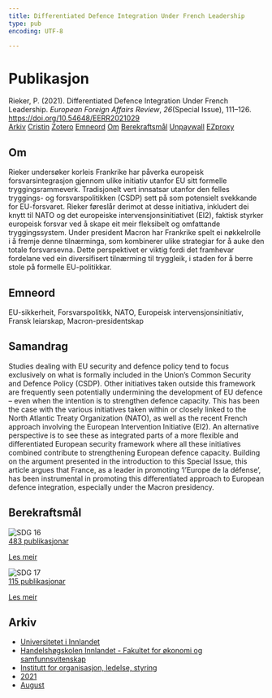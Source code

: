 ```yaml
---
title: Differentiated Defence Integration Under French Leadership
type: pub
encoding: UTF-8

---
```

<h1>Publikasjon</h1>
<article id="csl-bib-container-6U5MWXXW" class="csl-bib-container">
  <div class="csl-bib-body"> <div class="csl-entry">Rieker, P. (2021). Differentiated Defence Integration Under French Leadership. <i>European Foreign Affairs Review</i>, <i>26</i>(Special Issue), 111–126. <a href="https://doi.org/10.54648/EERR2021029">https://doi.org/10.54648/EERR2021029</a></div> </div>
  <div class="csl-bib-buttons">
    <a href="#taxonomy-article-6U5MWXXW" alt="archive" class="csl-bib-button">Arkiv</a>
    <a href="https://app.cristin.no/results/show.jsf?id=1925740" alt="Cristin" class="csl-bib-button">Cristin</a>
    <a href="http://zotero.org/groups/5881554/items/6U5MWXXW" alt="Zotero" class="csl-bib-button">Zotero</a>
    <a href="#keywords-article-6U5MWXXW" alt="keywords" class="csl-bib-button">Emneord</a>
    <a href="#about-article-6U5MWXXW" alt="about_pub" class="csl-bib-button">Om</a>
    <a href="#sdg-article-6U5MWXXW" alt="sdg" class="csl-bib-button">Berekraftsmål</a>
    <a href="https://doi.org/10.54648/eerr2021029" alt="Unpaywall" class="csl-bib-button">Unpaywall</a>
    <a href="https://doi.org/10.54648/eerr2021029" alt="EZproxy" class="csl-bib-button">EZproxy</a>
  </div>
  <div id="csl-bib-meta-container-6U5MWXXW"></div>
</article>
<div id="csl-bib-meta-6U5MWXXW" class="csl-bib-meta">
  <article id="about-article-6U5MWXXW" class="about_pub-article">
    <h1>Om</h1>
    Rieker undersøker korleis Frankrike har påverka europeisk forsvarsintegrasjon gjennom ulike initiativ utanfor EU sitt formelle tryggingsrammeverk. Tradisjonelt vert innsatsar utanfor den felles tryggings- og forsvarspolitikken (CSDP) sett på som potensielt svekkande for EU-forsvaret. Rieker føreslår derimot at desse initiativa, inkludert dei knytt til NATO og det europeiske intervensjonsinitiativet (EI2), faktisk styrker europeisk forsvar ved å skape eit meir fleksibelt og omfattande tryggingssystem. Under president Macron har Frankrike spelt ei nøkkelrolle i å fremje denne tilnærminga, som kombinerer ulike strategiar for å auke den totale forsvarsevna. Dette perspektivet er viktig fordi det framhevar fordelane ved ein diversifisert tilnærming til tryggleik, i staden for å berre stole på formelle EU-politikkar.
  </article>
  <article id="keywords-article-6U5MWXXW" class="keywords-article">
    <h1>Emneord</h1>
    EU-sikkerheit, Forsvarspolitikk, NATO, Europeisk intervensjonsinitiativ, Fransk leiarskap, Macron-presidentskap
  </article>
  <article id="abstract-article-6U5MWXXW" class="abstract-article">
    <h1>Samandrag</h1>
    Studies dealing with EU security and defence policy tend to focus exclusively on what is formally included in the Union’s Common Security and Defence Policy (CSDP). Other initiatives taken outside this framework are frequently seen potentially undermining the development of EU defence – even when the intention is to strengthen defence capacity. This has been the case with the various initiatives taken within or closely linked to the North Atlantic Treaty Organization (NATO), as well as the recent French approach involving the European Intervention Initiative (EI2). An alternative perspective is to see these as integrated parts of a more flexible and differentiated European security framework where all these initiatives combined contribute to strengthening European defence capacity. Building on the argument presented in the introduction to this Special Issue, this article argues that France, as a leader in promoting ‘l’Europe de la défense’, has been instrumental in promoting this differentiated approach to European defence integration, especially under the Macron presidency.
  </article>
  <article id="sdg-article-6U5MWXXW" class="sdg-article">
    <h1>Berekraftsmål</h1>
    <div class="sdg-container"><div id="sdg16" class="sdg">
        <img src="{{< params subfolder >}}images/sdg/sdg16_nn.png" class="image" alt="SDG 16">
        <div class="sdg-overlay">
          <a href="{{< params subfolder >}}nn/archive/?sdg=16#archive" class="sdg-publication-count"><span>483</span> publikasjonar</a>
          <p><a href="https://fn.no/om-fn/fns-baerekraftsmaal/fred-rettferdighet-og-velfungerende-institusjoner?lang=nno-NO" class="sdg-read-more">Les meir</a></p>
        </div>
      </div> <div id="sdg17" class="sdg">
        <img src="{{< params subfolder >}}images/sdg/sdg17_nn.png" class="image" alt="SDG 17">
        <div class="sdg-overlay">
          <a href="{{< params subfolder >}}nn/archive/?sdg=17#archive" class="sdg-publication-count"><span>115</span> publikasjonar</a>
          <p><a href="https://fn.no/om-fn/fns-baerekraftsmaal/samarbeid-for-aa-naa-maalene?lang=nno-NO" class="sdg-read-more">Les meir</a></p>
        </div>
      </div></div>
  </article>
  <article id="taxonomy-article-6U5MWXXW" class="taxonomy-article">
    <h1>Arkiv</h1>
    <ul>
      <li><a href="{{< params subfolder >}}nn/archive/?key=3DCRN523">Universitetet i Innlandet</a></li>
      <li><a href="{{< params subfolder >}}nn/archive/?key=DU8Q9LN9">Handelshøgskolen Innlandet - Fakultet for økonomi og samfunnsvitenskap</a></li>
      <li><a href="{{< params subfolder >}}nn/archive/?key=4LUWR3ZM">Institutt for organisasjon, ledelse, styring</a></li>
      <li><a href="{{< params subfolder >}}nn/archive/?key=8VQBC64H">2021</a></li>
      <li><a href="{{< params subfolder >}}nn/archive/?key=L4PN3CBI">August</a></li>
    </ul>
  </article>
</div>
